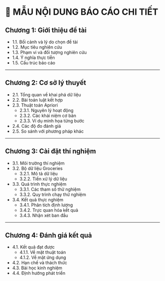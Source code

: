 # 📝 MẪU NỘI DUNG BÁO CÁO CHI TIẾT
## Chương 1: Giới thiệu đề tài
- 1.1. Bối cảnh và lý do chọn đề tài
- 1.2. Mục tiêu nghiên cứu
- 1.3. Phạm vi và đối tượng nghiên cứu
- 1.4. Ý nghĩa thực tiễn
- 1.5. Cấu trúc báo cáo
---

## Chương 2: Cơ sở lý thuyết
- 2.1. Tổng quan về khai phá dữ liệu
- 2.2. Bài toán luật kết hợp
- 2.3. Thuật toán Apriori
  - 2.3.1. Nguyên lý hoạt động
  - 2.3.2. Các khái niệm cơ bản
  - 2.3.3. Ví dụ minh họa từng bước
- 2.4. Các độ đo đánh giá
- 2.5. So sánh với phương pháp khác
---

## Chương 3: Cài đặt thí nghiệm
- 3.1. Môi trường thí nghiệm
- 3.2. Bộ dữ liệu Groceries
  - 3.2.1. Mô tả dữ liệu
  - 3.2.2. Tiền xử lý dữ liệu
- 3.3. Quá trình thực nghiệm
  - 3.3.1. Các tham số thử nghiệm
  - 3.3.2. Quy trình chạy thử nghiệm
- 3.4. Kết quả thực nghiệm
  - 3.4.1. Phân tích định lượng
  - 3.4.2. Trực quan hóa kết quả
  - 3.4.3. Nhận xét ban đầu
---

## Chương 4: Đánh giá kết quả
- 4.1. Kết quả đạt được
  - 4.1.1. Về mặt thuật toán
  - 4.1.2. Về mặt ứng dụng
- 4.2. Hạn chế và thách thức
- 4.3. Bài học kinh nghiệm
- 4.4. Định hướng phát triển
